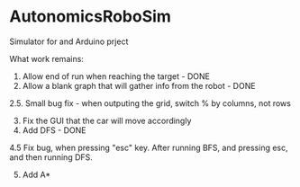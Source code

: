 # AutonomicsRoboSim
Simulator for and Arduino prject

What work remains:
1. Allow end of run when reaching the target - DONE
2. Allow a blank graph that will gather info from the robot - DONE

2.5. Small bug fix - when outputing the grid, switch % by columns, not rows

3. Fix the GUI that the car will move accordingly
4. Add DFS - DONE

4.5 Fix bug, when pressing "esc" key. After running BFS, and pressing esc, and then running DFS.

5. Add A*
